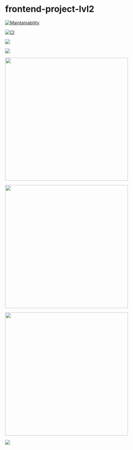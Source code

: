 # frontend-project-lvl2

[![Maintainability](https://api.codeclimate.com/v1/badges/e6d214becbb8b771e950/maintainability)](https://codeclimate.com/github/DaniilStr/frontend-project-lvl2/maintainability)

[![CI](https://github.com/DaniilStr/frontend-project-lvl2/workflows/CI/badge.svg)](https://github.com/DaniilStr/frontend-project-lvl2/actions)

<p>
<a href="https://asciinema.org/a/KUlTJWyVVhvLVug0d8jSgZm8F" target="_blank"><img src="https://asciinema.org/a/KUlTJWyVVhvLVug0d8jSgZm8F.svg" /></a>
</p>

<p>
<a href="https://asciinema.org/a/gGSlUN50vwwnsEC20FdT0ccK1" target="_blank"><img src="https://asciinema.org/a/gGSlUN50vwwnsEC20FdT0ccK1.svg" /></a>
</p>

<p>
<a href="https://asciinema.org/a/78h39QaGw6ISchhiXcoSJM3Ku" target="_blank"><img src="https://asciinema.org/a/78h39QaGw6ISchhiXcoSJM3Ku.svg" width="400" /></a>
</p>

<p>
<a href="https://asciinema.org/a/AeyIhi5myDWaFmfjFM6FleTBm" target="_blank"><img src="https://asciinema.org/a/AeyIhi5myDWaFmfjFM6FleTBm.svg" width="400" /></a>
</p>

<p>
<a href="https://asciinema.org/a/QSBRL5RpLxsUmhtF6LStn6W0f" target="_blank"><img src="https://asciinema.org/a/QSBRL5RpLxsUmhtF6LStn6W0f.svg" width="400" /></a>
</p>

<p>
<a href="https://asciinema.org/a/1vMFJfXy5xvVfzIGqHXKeQ5wc" target="_blank"><img src="https://asciinema.org/a/1vMFJfXy5xvVfzIGqHXKeQ5wc.svg" /></a>
</p>